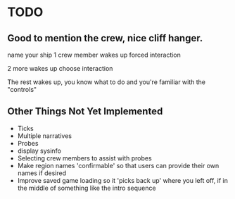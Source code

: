 # TODO

## Good to mention the crew, nice cliff hanger.

name your ship
1 crew member wakes up
forced interaction

2 more wakes up
choose interaction

The rest wakes up,
you know what to do and you're familiar with the "controls"

## Other Things Not Yet Implemented

- Ticks
- Multiple narratives
- Probes
- display sysinfo
- Selecting crew members to assist with probes
- Make region names 'confirmable' so that users can provide their own names if desired
- Improve saved game loading so it 'picks back up' where you left off, if in the middle of something like the intro sequence
